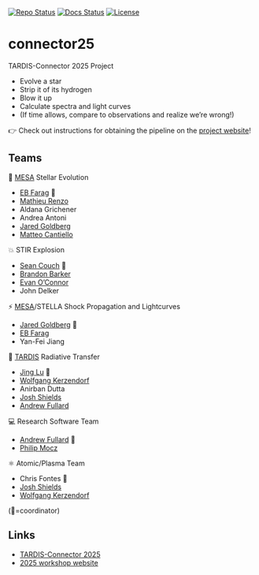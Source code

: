 [![Repo Status][status-badge]][status-link]
[![Docs Status][docs-badge]][docs-link]
[![License][license-badge]][license-link]

[status-link]:         https://www.repostatus.org/#active
[status-badge]:        https://www.repostatus.org/badges/latest/active.svg
[docs-link]:           https://tardis-sn.github.io/connector25
[docs-badge]:          https://github.com/tardis-sn/connector25/actions/workflows/mkdocs.yaml/badge.svg
[license-link]:        https://opensource.org/license/apache-2-0
[license-badge]:       https://img.shields.io/github/license/tardis-sn/connector25

# connector25
TARDIS-Connector 2025 Project

* Evolve a star
* Strip it of its hydrogen
* Blow it up
* Calculate spectra and light curves
* (If time allows, compare to observations and realize we’re wrong!)

👉 Check out instructions for obtaining the pipeline on the [project website](https://tardis-sn.github.io/connector25/)!

## Teams

🌟 [MESA](https://github.com/MESAHub/mesa) Stellar Evolution
* [EB Farag](https://github.com/Debraheem) 📌
* [Mathieu Renzo](https://github.com/mathren)
* Aldana Grichener
* Andrea Antoni
* [Jared Goldberg](https://github.com/aurimontem)
* [Matteo Cantiello](https://github.com/matteocantiello)

💥 STIR Explosion
* [Sean Couch](https://github.com/smcouch) 📌
* [Brandon Barker](https://github.com/astrobarker)
* [Evan O’Connor](https://github.com/evanoconnor)
* John Delker

⚡ [MESA](https://github.com/MESAHub/mesa)/STELLA Shock Propagation and Lightcurves
* [Jared Goldberg](https://github.com/aurimontem) 📌
* [EB Farag](https://github.com/Debraheem)
* Yan-Fei Jiang

🌈 [TARDIS](https://github.com/tardis-sn/tardis) Radiative Transfer
* [Jing Lu](https://github.com/DeerWhale) 📌
* [Wolfgang Kerzendorf](https://github.com/wkerzendorf)
* Anirban Dutta
* [Josh Shields](https://jvshields.github.io/)
* [Andrew Fullard](https://github.com/andrewfullard)

💻 Research Software Team
* [Andrew Fullard](https://github.com/andrewfullard) 📌
* [Philip Mocz](https://github.com/pmocz)

⚛️ Atomic/Plasma Team
* Chris Fontes 📌
* [Josh Shields](https://jvshields.github.io/)
* [Wolfgang Kerzendorf](https://github.com/wkerzendorf)

(📌=coordinator)

## Links

* [TARDIS-Connector 2025](https://tardis-sn.github.io/connector25/)
* [2025 workshop website](https://tardis-sn.github.io/tardis-connector/2025)
